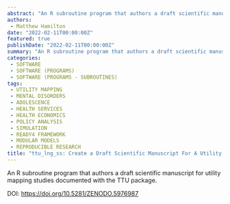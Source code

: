 ```yaml
---
abstract: "An R subroutine program that authors a draft scientific manuscript for utility mapping studies documented with the TTU package."
authors:
 - Matthew Hamilton
date: "2022-02-11T00:00:00Z"
featured: true
publishDate: "2022-02-11T00:00:00Z"
summary: "An R subroutine program that authors a draft scientific manuscript for utility mapping studies documented with the TTU package..."
categories:
 - SOFTWARE
 - SOFTWARE (PROGRAMS)
 - SOFTWARE (PROGRAMS - SUBROUTINES)
tags:
 - UTILITY MAPPING
 - MENTAL DISORDERS
 - ADOLESCENCE
 - HEALTH SERVICES
 - HEALTH ECONOMICS
 - POLICY ANALYSIS
 - SIMULATION
 - READY4 FRAMEWORK
 - MODULAR MODELS
 - REPRODUCIBLE RESEARCH
title: "ttu_lng_ss: Create a Draft Scientific Manuscript For A Utility Mapping Study"
---
```


An R subroutine program that authors a draft scientific manuscript for utility mapping studies documented with the TTU package.

DOI: https://doi.org/10.5281/ZENODO.5976987

